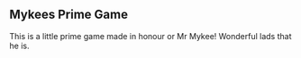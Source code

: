 ## Mykees Prime Game

This is a little prime game made in honour or Mr Mykee! Wonderful lads that he is.
